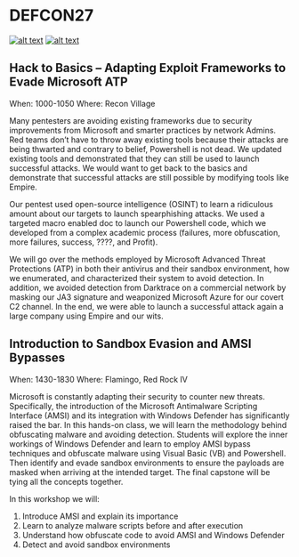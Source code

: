 [1.1]: http://i.imgur.com/tXSoThF.png (twitter icon with padding)
[2.1]: http://i.imgur.com/P3YfQoD.png (facebook icon with padding)
[3.1]: http://i.imgur.com/yCsTjba.png (google plus icon with padding)
[4.1]: http://i.imgur.com/YckIOms.png (tumblr icon with padding)
[5.1]: http://i.imgur.com/1AGmwO3.png (dribbble icon with padding)
[6.1]: http://i.imgur.com/0o48UoR.png (github icon with padding)

[1]: https://twitter.com/bcsecurity1
[2]: http://www.facebook.com/XXXXXXX
[3]: https://plus.google.com/XXXXXXX
[4]: http://XXXXXXX.tumblr.com
[5]: http://dribbble.com/XXXXXXX
[6]: http://www.github.com/BC-SECURITY
 
 # DEFCON27
[![alt text][1.1]][1]
[![alt text][6.1]][6]

## Hack to Basics – Adapting Exploit Frameworks to Evade Microsoft ATP
When: 1000-1050
Where: Recon Village

Many pentesters are avoiding existing frameworks due to security improvements from Microsoft and smarter practices by network Admins. Red teams don’t have to throw away existing tools because their attacks are being thwarted and contrary to belief, Powershell is not dead. We updated existing tools and demonstrated that they can still be used to launch successful attacks. We would want to get back to the basics and demonstrate that successful attacks are still possible by modifying tools like Empire.

Our pentest used open-source intelligence (OSINT) to learn a ridiculous amount about our targets to launch spearphishing attacks. We used a targeted macro enabled doc to launch our Powershell code, which we developed from a complex academic process (failures, more obfuscation, more failures, success, ????, and Profit). 

We will go over the methods employed by Microsoft Advanced Threat Protections (ATP) in both their antivirus and their sandbox environment, how we enumerated, and characterized their system to avoid detection. In addition, we avoided detection from Darktrace on a commercial network by masking our JA3 signature and weaponized Microsoft Azure for our covert C2 channel. In the end, we were able to launch a successful attack again a large company using Empire and our wits.

## Introduction to Sandbox Evasion and AMSI Bypasses
When: 1430-1830 
Where: Flamingo, Red Rock IV

Microsoft is constantly adapting their security to counter new threats. Specifically, the introduction of the Microsoft Antimalware Scripting Interface (AMSI) and its integration with Windows Defender has significantly raised the bar. In this hands-on class, we will learn the methodology behind obfuscating malware and avoiding detection. Students will explore the inner workings of Windows Defender and learn to employ AMSI bypass techniques and obfuscate malware using Visual Basic (VB) and Powershell. Then identify and evade sandbox environments to ensure the payloads are masked when arriving at the intended target. The final capstone will be tying all the concepts together.

In this workshop we will:
1. Introduce AMSI and explain its importance
2. Learn to analyze malware scripts before and after execution
3. Understand how obfuscate code to avoid AMSI and Windows Defender
4. Detect and avoid sandbox environments
